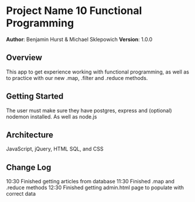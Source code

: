 # Project Name 10 Functional Programming

**Author**: Benjamin Hurst & Michael Sklepowich
**Version**: 1.0.0

## Overview
This app to get experience working with functional programming, as well as to practice with our new .map, .filter and .reduce methods.

## Getting Started
The user must make sure they have postgres, express and (optional) nodemon installed. As well as node.js

## Architecture
JavaScript, jQuery, HTML SQL, and CSS

## Change Log
10:30 Finished getting articles from database
11:30 Finished .map and .reduce methods
12:30 Finished getting admin.html page to populate with correct data

